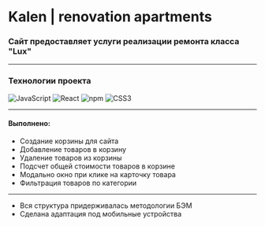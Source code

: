 # Kalen | renovation apartments
### Сайт предоставляет услуги реализации ремонта класса "Lux"
____
### Технологии проекта
![JavaScript](https://img.shields.io/badge/-JavaScript-090909?style=for-the-badge&logo=JavaScript)
![React](https://img.shields.io/badge/-React-090909?style=for-the-badge&logo=React)
![npm](https://img.shields.io/badge/-npm-090909?style=for-the-badge&logo=npm)
![CSS3](https://img.shields.io/badge/-CSS3-090909?style=for-the-badge&logo=Css3)
____
#### Выполнено:
+ Создание корзины для сайта
+ Добавление товаров в корзину
+ Удаление товаров из корзины
+ Подсчет общей стоимости товаров в корзине
+ Модально окно при клике на карточку товара
+ Фильтрация товаров по категории
____
+ Вся структура придерживалась методологии БЭМ
+ Сделана адаптация под мобильные устройства

